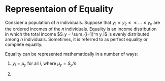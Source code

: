# Representaion of Equality

Consider a population of $n$ individuals.
Suppose that $y_1 \leq y_2 \leq \leq \dots \leq y_n$ are the ordered incomes of the $n$ individuals.
Equality is an income distribution in which the total income $S_y = \sum_{i=1}^n y_i$ is evenly distributed among $n$ individuals.
Sometimes, it is referred to as perfect equality or complete equality.

Equality can be represented mathematically in a number of ways:

1. $y_i = \mu_y$ for all $i$, where $\mu_y = S_y / n$

2. 
